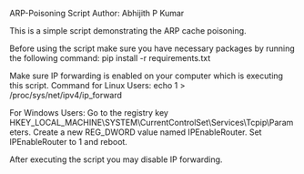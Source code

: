 ARP-Poisoning Script
Author: Abhijith P Kumar

This is a simple script demonstrating the ARP cache poisoning.

Before using the script make sure you have necessary packages by running the following command:
	pip install -r requirements.txt

Make sure IP forwarding is enabled on your computer which is executing this script.
Command for Linux Users: echo 1 > /proc/sys/net/ipv4/ip_forward

For Windows Users:
Go to the registry key HKEY_LOCAL_MACHINE\SYSTEM\CurrentControlSet\Services\Tcpip\Parameters.
Create a new REG_DWORD value named IPEnableRouter. 
Set IPEnableRouter to 1 and reboot.

After executing the script you may disable IP forwarding.
